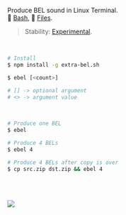Produce BEL sound in Linux Terminal.<br>
🐚 [Bash](https://www.npmjs.com/package/extra-bel.sh),
📜 [Files](https://unpkg.com/extra-bel.sh/).

> Stability: [Experimental](https://www.youtube.com/watch?v=L1j93RnIxEo).

<br>

```bash
# Install
$ npm install -g extra-bel.sh
```

```bash
$ ebel [<count>]

# [] -> optional argument
# <> -> argument value
```

<br>

```bash
# Produce one BEL
$ ebel

# Produce 4 BELs
$ ebel 4

# Produce 4 BELs after copy is over
$ cp src.zip dst.zip && ebel 4
```

<br>
<br>

[![](https://img.youtube.com/vi/QVNbUOZJ6WY/maxresdefault.jpg)](https://www.youtube.com/watch?v=QVNbUOZJ6WY)
